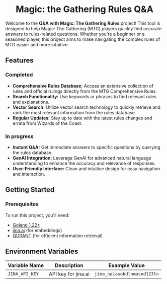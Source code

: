 <h1 align="center">Magic: the Gathering Rules Q&A</h1>

Welcome to the **Q&A with Magic: The Gathering Rules** project! This tool is designed to help Magic: The Gathering (MTG) players quickly find accurate answers to rules-related questions.
Whether you're a beginner or a seasoned player, this project aims to make navigating the complex rules of MTG easier and more intuitive.

## Features

### Completed

- **Comprehensive Rules Database:** Access an extensive collection of rules and official rulings directly from the MTG Comprehensive Rules.
- **Search Functionality:** Use keywords or phrases to find relevant rules and explanations.
- **Vector Search:** Utilize vector search technology to quickly retrieve and rank the most relevant information from the rules database.
- **Regular Updates:** Stay up to date with the latest rules changes and errata from Wizards of the Coast.

### In progress

- **Instant Q&A:** Get immediate answers to specific questions by querying the rules database.
- **GenAI Integration:** Leverage GenAI for advanced natural language understanding to enhance the accuracy and relevance of responses.
- **User-Friendly Interface:** Clean and intuitive design for easy navigation and interaction.

## Getting Started

### Prerequisites

To run this project, you'll need:

- [Golang 1.22+](https://golang.org/dl/)
- [jina.ai](https://jina.ai/embeddings) (for embeddings)
- [QDRANT](https://qdrant.tech/) (for efficient information retrieval)

## Environment Variables

| Variable Name  | Description                                                  | Example Value               |
|----------------|--------------------------------------------------------------|-----------------------------|
| `JINA_API_KEY` | API key for jina.ai                                          | `jina_naiasokdlnmasnd123ln` |
